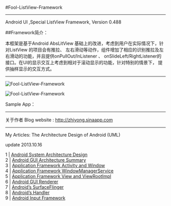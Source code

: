 #Fool-ListView-Framework

***********************************************************************************************

Android UI ,Special ListView Framework, Version 0.488

##Framework简介：

本框架是基于Android AbsLitView 基础上的改进，考虑到用户在实际情况下，针对ListView 的项目会有推拉、
左右滑动等动作，组件增加了相应的识别推拉及左右滑动的功能，并且提供onPullOut/InListener 、
onSlideLeft/RightListener的接口。在UI的显示交互上考虑到相对于滚动显示的功能，针对特别的情景下，
提供抽样显示的交互方式。

***********************************************************************************************

![Fool-ListView-Framework](https://raw.github.com/zhikook/Fool-ListView-Framework/master/pullinout.png)

![Fool-ListView-Framework](https://raw.github.com/zhikook/Fool-ListView-Framework/master/slide.png)

Sample App：



***********************************************************************************************

关于作者
Blog website : <a href ="http://zhiyong.sinaapp.com">http://zhiyong.sinaapp.com </a>

***********************************************************************************************

My Articles: The Architecture Design of Android (UML)

update 2013.10.16

1 |    <a href ="">Android System Architecture Design </a> <br>
2 |    <a href ="">Android GUI Architecture Summary</a><br>
3 |    <a href ="">Application Framework Activity and Window</a><br>
4 |    <a href ="">Application Framework WindowManagerService</a><br>
5 |    <a href ="">Application Framework View and ViewRootImpl</a><br>
6 |    <a href ="">Android GUI Renderer</a><br>
7 |    <a href ="">Android’s SurfaceFlinger</a><br>
8 |    <a href ="">Android’s Handler</a><br>
9 |    <a href ="">Android Input Framework</a><br>

